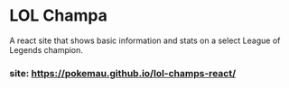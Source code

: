 # LOL Champa
A react site that shows basic information and stats on a select League of Legends champion.
### site: https://pokemau.github.io/lol-champs-react/
